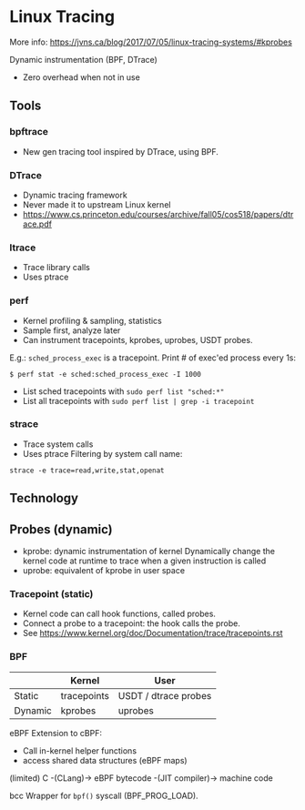 # Linux Tracing

More info: https://jvns.ca/blog/2017/07/05/linux-tracing-systems/#kprobes

Dynamic instrumentation (BPF, DTrace)
- Zero overhead when not in use

## Tools

### bpftrace
- New gen tracing tool inspired by DTrace, using BPF.

### DTrace
- Dynamic tracing framework
- Never made it to upstream Linux kernel
- https://www.cs.princeton.edu/courses/archive/fall05/cos518/papers/dtrace.pdf

### ltrace
- Trace library calls
- Uses ptrace

### perf
- Kernel profiling & sampling, statistics
- Sample first, analyze later
- Can instrument tracepoints, kprobes, uprobes, USDT probes.

E.g.: `sched_process_exec` is a tracepoint.  Print # of exec'ed process every 1s:
```
$ perf stat -e sched:sched_process_exec -I 1000
```

- List sched tracepoints with `sudo perf list "sched:*"`
- List all tracepoints with `sudo perf list | grep -i tracepoint`

### strace
- Trace system calls
- Uses ptrace
Filtering by system call name:
```
strace -e trace=read,write,stat,openat
```

## Technology

## Probes (dynamic)
- kprobe: dynamic instrumentation of kernel
  Dynamically change the kernel code at runtime to trace when a given instruction
  is called
- uprobe: equivalent of kprobe in user space

### Tracepoint (static)
- Kernel code can call hook functions, called probes.
- Connect a probe to a tracepoint: the hook calls the probe.
- See https://www.kernel.org/doc/Documentation/trace/tracepoints.rst

### BPF
|       | Kernel      | User                |
|-------|-------------|---------------------|
|Static | tracepoints | USDT / dtrace probes|
|Dynamic| kprobes     | uprobes             |

eBPF
Extension to cBPF:
- Call in-kernel helper functions
- access shared data structures (eBPF maps)

(limited) C -(CLang)-> eBPF bytecode -(JIT compiler)-> machine code

bcc
Wrapper for `bpf()` syscall (BPF_PROG_LOAD).
